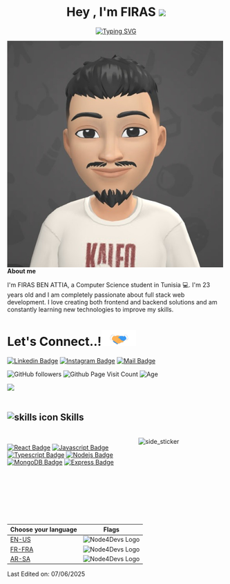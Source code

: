 <h1 align="center"><b>Hey , I'm FIRAS </b><img src="https://media.giphy.com/media/hvRJCLFzcasrR4ia7z/giphy.gif" width="35"></h1>
<p align="center">
  <a href="https://github.com/DenverCoder1/readme-typing-svg"><img src="https://readme-typing-svg.herokuapp.com?font=Fira+Code&pause=1000&width=435&lines=HI+I'M+FIRAS+BEN+ATTIA;FULL+STACK+DEVELOPER&color=cyan&center=true" alt="Typing SVG" /></a>
</p>

<!--
<p align="center">
  
## [![Typing SVG](https://readme-typing-svg.herokuapp.com?font=Architects+Daughter&color=0099DD&size=30&lines=Hey!+It's+Ben+Ismail+Aziz!;Computer+Science+Student;Full+Stack+Web+Developer;Freelancer;DS%20|%20AI%20|%20ML%20Enthusiastic;Always%20learning%20new%20things)](https://github.com/AzizBenIsmail) 
  </p> -->
<!--  Ceci mon Avatar-->
<img title="My Avatar" align="left" src="assets/images/AVATAR.jpg"  width="500px" alt="hi" >

<!--  About me -->
<!--## <picture><img src = "assets/about_me.gif" width = 50px></picture> **About me**-->
**About me**

I'm FIRAS BEN ATTIA, a Computer Science student in Tunisia 💻. I'm 23 years old and
I am completely passionate about full stack web development. I love creating both frontend and backend solutions and am constantly learning new technologies to improve my skills.

<!-- Let's Connect..! -->
# <b> Let's Connect..!</b><img src="https://github.com/0xAbdulKhalid/0xAbdulKhalid/raw/main/assets/mdImages/handshake.gif" width ="80">

[![Linkedin Badge](https://img.shields.io/badge/-FirasBenAttia-0e76a8?style=flat&labelColor=0e76a8&logo=linkedin&logoColor=white)](https://www.linkedin.com/in/firas-ben-attia/) 
[![Instagram Badge](https://img.shields.io/badge/-@firas_benattia1-e84393?style=flat&labelColor=e84393&logo=instagram&logoColor=white)](https://www.instagram.com/firas_benattia1/)
[![Mail Badge](https://img.shields.io/badge/-firasbenattia033@gmail.com-c0392b?style=flat&labelColor=c0392b&logo=gmail&logoColor=white)](mailto:firasbenattia033@gmail.com)

<!-- GitHub followers /visitors/Age  -->
![GitHub followers](https://img.shields.io/github/followers/FIRASBN?style=social)
![Github Page Visit Count](https://komarev.com/ghpvc/?username=firasbenattia)
<img src="https://img.shields.io/badge/Age-23-blue" alt="Age" />

<!-- Ligne  -->
<img src="https://user-images.githubusercontent.com/73097560/115834477-dbab4500-a447-11eb-908a-139a6edaec5c.gif"><br><br>
<!-- TODO: Add last video link 



<!-- Skills  -->
## <img src="https://media2.giphy.com/media/QssGEmpkyEOhBCb7e1/giphy.gif?cid=ecf05e47a0n3gi1bfqntqmob8g9aid1oyj2wr3ds3mg700bl&rid=giphy.gif" width ="25" alt="skills icon"><b> Skills</b>
<br>

<img align="right" width=200px height=200px alt="side_sticker" src="https://media.giphy.com/media/TEnXkcsHrP4YedChhA/giphy.gif" />
<!-- Technologies I work with -->

[![React Badge](https://img.shields.io/badge/-React-61DBFB?style=for-the-badge&labelColor=black&logo=react&logoColor=61DBFB)](#) [![Javascript Badge](https://img.shields.io/badge/-Javascript-F0DB4F?style=for-the-badge&labelColor=black&logo=javascript&logoColor=F0DB4F)](#) [![Typescript Badge](https://img.shields.io/badge/-Typescript-007acc?style=for-the-badge&labelColor=black&logo=typescript&logoColor=007acc)](#) [![Nodejs Badge](https://img.shields.io/badge/-Nodejs-3C873A?style=for-the-badge&labelColor=black&logo=node.js&logoColor=3C873A)](#) [![MongoDB Badge](https://img.shields.io/badge/-MongoDB-4DB33D?style=for-the-badge&labelColor=black&logo=mongodb&logoColor=4DB33D)](#) [![Express Badge](https://img.shields.io/badge/-Express-000000?style=for-the-badge&labelColor=black&logo=express&logoColor=white)](#)


| Choose your language         | Flags                                                                                                              |
| -------------------------- | ---------------------------------------------------------------------------------------------------------------------- |
| [EN-US](./README.md)       | <img width="15%" alt="Node4Devs Logo" title="United States Flag (USA)" src="./assets/images/flags/USA.png" /> |
| [FR-FRA](./README-FR-FRA.md) | <img width="15%" alt="Node4Devs Logo" title="France Flag (FR)" src="./assets/images/flags/France.png" />        |
| [AR-SA](./README-AR-SA.md) | <img width="15%" alt="Node4Devs Logo" title="Saudi Flag (SA)" src="./assets/images/flags/saudi_ arabia.jpg" />        |

</div>


Last Edited on: 07/06/2025

